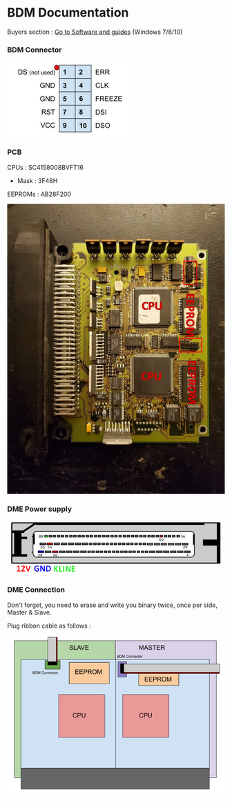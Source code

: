 # BDM Documentation

Buyers section :
[Go to Software and guides](#Buyers-Ressources) (Windows 7/8/10)

### BDM Connector

![BDM_connector](/pictures/BDM_connector.jpg)

### PCB

CPUs : SC4158008BVFT16
- Mask : 3F48H

EEPROMs : AB28F200

![mss50](/pictures/mss50.jpeg)

### DME Power supply

![pinout](/pictures/pinout_bdm_mss50.png)

### DME Connection

Don't forget, you need to erase and write you binary twice, once per side, Master & Slave.

Plug ribbon cable as follows :

![DME_Detail](/pictures/DME_Detail_mss50.png)
